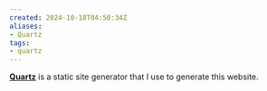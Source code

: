 ```yaml
---
created: 2024-10-18T04:50:34Z
aliases:
- Quartz
tags:
- quartz
---
```


**[Quartz](../notes/quartz.md)** is a static site generator that I use to generate this website.
